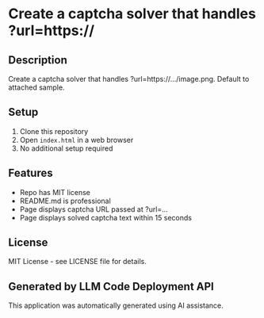 # Create a captcha solver that handles ?url=https://

## Description
Create a captcha solver that handles ?url=https://.../image.png. Default to attached sample.

## Setup
1. Clone this repository
2. Open `index.html` in a web browser
3. No additional setup required

## Features
- Repo has MIT license
- README.md is professional
- Page displays captcha URL passed at ?url=...
- Page displays solved captcha text within 15 seconds

## License
MIT License - see LICENSE file for details.

## Generated by LLM Code Deployment API
This application was automatically generated using AI assistance.
